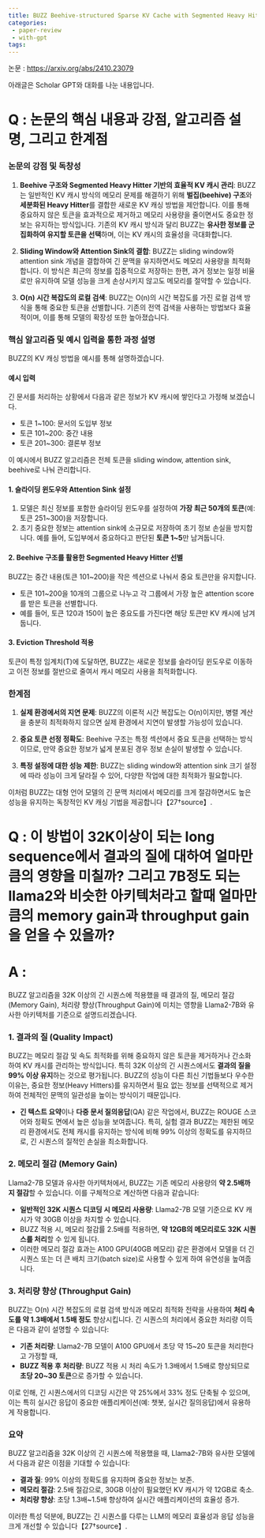 ```yaml
---
title: BUZZ Beehive-structured Sparse KV Cache with Segmented Heavy Hitters for Efficient LLM Inference
categories:
 - paper-review
 - with-gpt
tags:
---
```



논문 : https://arxiv.org/abs/2410.23079


아래글은 Scholar GPT와 대화를 나눈 내용입니다.

# Q : 논문의 핵심 내용과 강점, 알고리즘 설명, 그리고 한계점

### 논문의 강점 및 독창성

1. **Beehive 구조와 Segmented Heavy Hitter 기반의 효율적 KV 캐시 관리**: BUZZ는 일반적인 KV 캐시 방식의 메모리 문제를 해결하기 위해 **벌집(beehive) 구조**와 **세분화된 Heavy Hitter**를 결합한 새로운 KV 캐싱 방법을 제안합니다. 이를 통해 중요하지 않은 토큰을 효과적으로 제거하고 메모리 사용량을 줄이면서도 중요한 정보는 유지하는 방식입니다. 기존의 KV 캐시 방식과 달리 BUZZ는 **유사한 정보를 군집화하여 유지할 토큰을 선택**하며, 이는 KV 캐시의 효율성을 극대화합니다.

2. **Sliding Window와 Attention Sink의 결합**: BUZZ는 sliding window와 attention sink 개념을 결합하여 긴 문맥을 유지하면서도 메모리 사용량을 최적화합니다. 이 방식은 최근의 정보를 집중적으로 저장하는 한편, 과거 정보는 일정 비율로만 유지하여 모델 성능을 크게 손상시키지 않고도 메모리를 절약할 수 있습니다.

3. **O(n) 시간 복잡도의 로컬 검색**: BUZZ는 O(n)의 시간 복잡도를 가진 로컬 검색 방식을 통해 중요한 토큰을 선별합니다. 기존의 전역 검색을 사용하는 방법보다 효율적이며, 이를 통해 모델의 확장성 또한 높아졌습니다.

### 핵심 알고리즘 및 예시 입력을 통한 과정 설명

BUZZ의 KV 캐싱 방법을 예시를 통해 설명하겠습니다.

#### 예시 입력

긴 문서를 처리하는 상황에서 다음과 같은 정보가 KV 캐시에 쌓인다고 가정해 보겠습니다.
- 토큰 1~100: 문서의 도입부 정보
- 토큰 101~200: 중간 내용
- 토큰 201~300: 결론부 정보

이 예시에서 BUZZ 알고리즘은 전체 토큰을 sliding window, attention sink, beehive로 나눠 관리합니다.

#### 1. **슬라이딩 윈도우와 Attention Sink 설정**

1. 모델은 최신 정보를 포함한 슬라이딩 윈도우를 설정하여 **가장 최근 50개의 토큰**(예: 토큰 251~300)을 저장합니다.
2. 초기 중요한 정보는 attention sink에 소규모로 저장하여 초기 정보 손실을 방지합니다. 예를 들어, 도입부에서 중요하다고 판단된 **토큰 1~5**만 남겨둡니다.

#### 2. **Beehive 구조를 활용한 Segmented Heavy Hitter 선별**

BUZZ는 중간 내용(토큰 101~200)을 작은 섹션으로 나눠서 중요 토큰만을 유지합니다.
- 토큰 101~200을 10개의 그룹으로 나누고 각 그룹에서 가장 높은 attention score를 받은 토큰을 선별합니다.
- 예를 들어, 토큰 120과 150이 높은 중요도를 가진다면 해당 토큰만 KV 캐시에 남겨둡니다.

#### 3. **Eviction Threshold 적용**

토큰이 특정 임계치(T)에 도달하면, BUZZ는 새로운 정보를 슬라이딩 윈도우로 이동하고 이전 정보를 절반으로 줄여서 캐시 메모리 사용을 최적화합니다.

### 한계점

1. **실제 환경에서의 지연 문제**: BUZZ의 이론적 시간 복잡도는 O(n)이지만, 병렬 계산을 충분히 최적화하지 않으면 실제 환경에서 지연이 발생할 가능성이 있습니다.

2. **중요 토큰 선정 정확도**: Beehive 구조는 특정 섹션에서 중요 토큰을 선택하는 방식이므로, 만약 중요한 정보가 넓게 분포된 경우 정보 손실이 발생할 수 있습니다.

3. **특정 설정에 대한 성능 제한**: BUZZ는 sliding window와 attention sink 크기 설정에 따라 성능이 크게 달라질 수 있어, 다양한 작업에 대한 최적화가 필요합니다.

이처럼 BUZZ는 대형 언어 모델의 긴 문맥 처리에서 메모리를 크게 절감하면서도 높은 성능을 유지하는 독창적인 KV 캐싱 기법을 제공합니다【27†source】.

# Q : 이 방법이 32K이상이 되는 long sequence에서 결과의 질에 대하여 얼마만큼의 영향을 미칠까? 그리고 7B정도 되는 llama2와 비슷한 아키텍처라고 할때 얼마만큼의 memory gain과 throughput gain을 얻을 수 있을까?

# A : 
BUZZ 알고리즘을 32K 이상의 긴 시퀀스에 적용했을 때 결과의 질, 메모리 절감(Memory Gain), 처리량 향상(Throughput Gain)에 미치는 영향을 Llama2-7B와 유사한 아키텍처를 기준으로 설명드리겠습니다. 

### 1. **결과의 질 (Quality Impact)**

BUZZ는 메모리 절감 및 속도 최적화를 위해 중요하지 않은 토큰을 제거하거나 간소화하여 KV 캐시를 관리하는 방식입니다. 특히 32K 이상의 긴 시퀀스에서도 **결과의 질을 99% 이상 유지**하는 것으로 평가됩니다. BUZZ의 성능이 다른 최신 기법들보다 우수한 이유는, 중요한 정보(Heavy Hitters)를 유지하면서 필요 없는 정보를 선택적으로 제거하여 전체적인 문맥의 일관성을 높이는 방식이기 때문입니다. 

- **긴 텍스트 요약**이나 **다중 문서 질의응답**(QA) 같은 작업에서, BUZZ는 ROUGE 스코어와 정확도 면에서 높은 성능을 보여줍니다. 특히, 실험 결과 BUZZ는 제한된 메모리 환경에서도 전체 캐시를 유지하는 방식에 비해 99% 이상의 정확도를 유지하므로, 긴 시퀀스의 질적인 손실을 최소화합니다.

### 2. **메모리 절감 (Memory Gain)**

Llama2-7B 모델과 유사한 아키텍처에서, BUZZ는 기존 메모리 사용량의 **약 2.5배까지 절감**할 수 있습니다. 이를 구체적으로 계산하면 다음과 같습니다:

- **일반적인 32K 시퀀스 디코딩 시 메모리 사용량**: Llama2-7B 모델 기준으로 KV 캐시가 약 30GB 이상을 차지할 수 있습니다.
- BUZZ 적용 시, 메모리 절감률 2.5배를 적용하면, **약 12GB의 메모리로도 32K 시퀀스를 처리**할 수 있게 됩니다.
- 이러한 메모리 절감 효과는 A100 GPU(40GB 메모리) 같은 환경에서 모델을 더 긴 시퀀스 또는 더 큰 배치 크기(batch size)로 사용할 수 있게 하여 유연성을 높여줍니다.

### 3. **처리량 향상 (Throughput Gain)**

BUZZ는 O(n) 시간 복잡도의 로컬 검색 방식과 메모리 최적화 전략을 사용하여 **처리 속도를 약 1.3배에서 1.5배 정도** 향상시킵니다. 긴 시퀀스의 처리에서 중요한 처리량 이득은 다음과 같이 설명할 수 있습니다:

- **기존 처리량**: Llama2-7B 모델이 A100 GPU에서 초당 약 15~20 토큰을 처리한다고 가정할 때,
- **BUZZ 적용 후 처리량**: BUZZ 적용 시 처리 속도가 1.3배에서 1.5배로 향상되므로 **초당 20~30 토큰**으로 증가할 수 있습니다.
  
이로 인해, 긴 시퀀스에서의 디코딩 시간은 약 25%에서 33% 정도 단축될 수 있으며, 이는 특히 실시간 응답이 중요한 애플리케이션(예: 챗봇, 실시간 질의응답)에서 유용하게 작용합니다.

### 요약
BUZZ 알고리즘을 32K 이상의 긴 시퀀스에 적용했을 때, Llama2-7B와 유사한 모델에서 다음과 같은 이점을 기대할 수 있습니다:

- **결과 질**: 99% 이상의 정확도를 유지하며 중요한 정보는 보존.
- **메모리 절감**: 2.5배 절감으로, 30GB 이상이 필요했던 KV 캐시가 약 12GB로 축소.
- **처리량 향상**: 초당 1.3배~1.5배 향상하여 실시간 애플리케이션의 효율성 증가.

이러한 특성 덕분에, BUZZ는 긴 시퀀스를 다루는 LLM의 메모리 효율성과 응답 성능을 크게 개선할 수 있습니다【27†source】.
